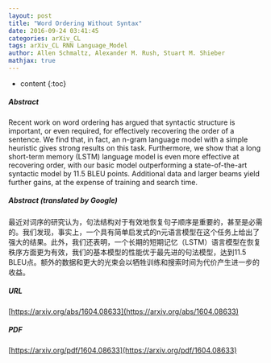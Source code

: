 ```yaml
---
layout: post
title: "Word Ordering Without Syntax"
date: 2016-09-24 03:41:45
categories: arXiv_CL
tags: arXiv_CL RNN Language_Model
author: Allen Schmaltz, Alexander M. Rush, Stuart M. Shieber
mathjax: true
---
```


* content
{:toc}

##### Abstract
Recent work on word ordering has argued that syntactic structure is important, or even required, for effectively recovering the order of a sentence. We find that, in fact, an n-gram language model with a simple heuristic gives strong results on this task. Furthermore, we show that a long short-term memory (LSTM) language model is even more effective at recovering order, with our basic model outperforming a state-of-the-art syntactic model by 11.5 BLEU points. Additional data and larger beams yield further gains, at the expense of training and search time.

##### Abstract (translated by Google)
最近对词序的研究认为，句法结构对于有效地恢复句子顺序是重要的，甚至是必需的。我们发现，事实上，一个具有简单启发式的n元语言模型在这个任务上给出了强大的结果。此外，我们还表明，一个长期的短期记忆（LSTM）语言模型在恢复秩序方面更为有效，我们的基本模型的性能优于最先进的句法模型，达到11.5 BLEU点。额外的数据和更大的光束会以牺牲训练和搜索时间为代价产生进一步的收益。

##### URL
[https://arxiv.org/abs/1604.08633](https://arxiv.org/abs/1604.08633)

##### PDF
[https://arxiv.org/pdf/1604.08633](https://arxiv.org/pdf/1604.08633)

